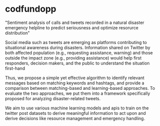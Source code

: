 # codfundopp

"Sentiment analysis of calls and tweets recorded in a natural disaster emergency helpline to predict seriousness and optimize resorurce distribution"

Social media such as tweets are emerging as platforms contributing to situational awareness during disasters.
Information shared on Twitter by both affected population (e.g., requesting assistance, warning) and those outside the impact zone
(e.g., providing assistance) would help first responders, decision makers, and the public to understand the situation first-hand


Thus,
we propose a simple yet effective algorithm to identify relevant
messages based on matching keywords and hashtags, and provide
a comparison between matching-based and learning-based
approaches. To evaluate the two approaches, we put them into
a framework specifically proposed for analyzing disaster-related
tweets.

We aim to use various machine learning models and apis to train on the twitter post datasets to derive meaningful information to act upon and derive decisions like resource management and emergency  handling.

